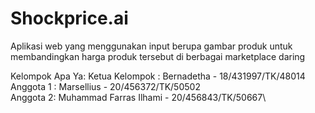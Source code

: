 # Shockprice.ai
Aplikasi web yang menggunakan input berupa gambar produk untuk membandingkan harga produk tersebut di berbagai marketplace daring

Kelompok Apa Ya:
Ketua Kelompok : Bernadetha - 18/431997/TK/48014\
Anggota 1 : Marsellius - 20/456372/TK/50502\
Anggota 2: Muhammad Farras Ilhami - 20/456843/TK/50667\

